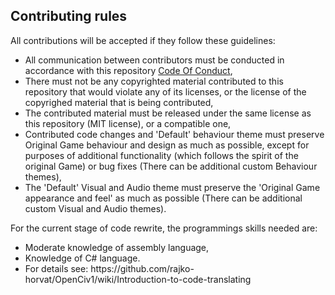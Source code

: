 ## Contributing rules
<p>All contributions will be accepted if they follow these guidelines:</p>
<ul>
<li>All communication between contributors must be conducted in accordance with this repository 
	<a href="https://github.com/rajko-horvat/OpenCiv1/.github/code_of_conduct.md">Code Of Conduct</a>,</li>
<li>There must not be any copyrighted material contributed to this repository that would violate any of its licenses, or the license of the copyrighed material that is being contributed,</li>
<li>The contributed material must be released under the same license as this repository (MIT license), or a compatible one,</li>
<li>Contributed code changes and 'Default' behaviour theme must preserve Original Game behaviour and design as much as possible, 
	except for purposes of additional functionality (which follows the spirit of the original Game) or bug fixes (There can be additional custom Behaviour themes),</li>
<li>The 'Default' Visual and Audio theme must preserve the 'Original Game appearance and feel' as much as possible (There can be additional custom Visual and Audio themes).</li>
</ul>

<p>For the current stage of code rewrite, the programmings skills needed are:</p>
<ul>
<li>Moderate knowledge of assembly language,</li>
<li>Knowledge of C# language.</li>
<li>For details see: https://github.com/rajko-horvat/OpenCiv1/wiki/Introduction-to-code-translating</li>
</ul>
